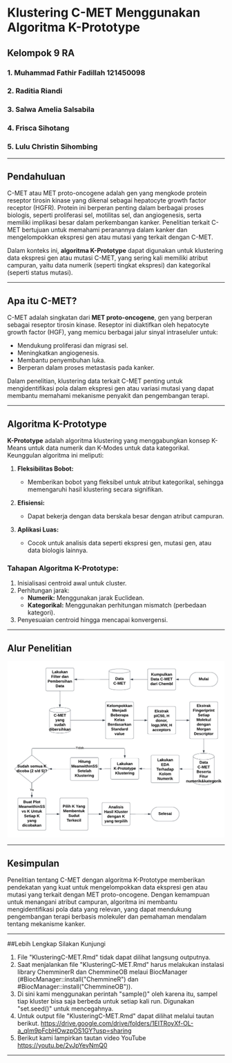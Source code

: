 # Klustering C-MET Menggunakan Algoritma K-Prototype

## Kelompok 9 RA
### 1. Muhammad Fathir Fadillah 121450098
### 2. Raditia Riandi 
### 3. Salwa Amelia Salsabila 
### 4. Frisca Sihotang 
### 5. Lulu Christin Sihombing

---

## Pendahuluan

C-MET atau MET proto-oncogene adalah gen yang mengkode protein reseptor tirosin kinase yang dikenal sebagai hepatocyte growth factor receptor (HGFR). Protein ini berperan penting dalam berbagai proses biologis, seperti proliferasi sel, motilitas sel, dan angiogenesis, serta memiliki implikasi besar dalam perkembangan kanker. Penelitian terkait C-MET bertujuan untuk memahami peranannya dalam kanker dan mengelompokkan ekspresi gen atau mutasi yang terkait dengan C-MET.

Dalam konteks ini, **algoritma K-Prototype** dapat digunakan untuk klustering data ekspresi gen atau mutasi C-MET, yang sering kali memiliki atribut campuran, yaitu data numerik (seperti tingkat ekspresi) dan kategorikal (seperti status mutasi).

---

## Apa itu C-MET?
C-MET adalah singkatan dari **MET proto-oncogene**, gen yang berperan sebagai reseptor tirosin kinase. Reseptor ini diaktifkan oleh hepatocyte growth factor (HGF), yang memicu berbagai jalur sinyal intraseluler untuk:
- Mendukung proliferasi dan migrasi sel.
- Meningkatkan angiogenesis.
- Membantu penyembuhan luka.
- Berperan dalam proses metastasis pada kanker.

Dalam penelitian, klustering data terkait C-MET penting untuk mengidentifikasi pola dalam ekspresi gen atau variasi mutasi yang dapat membantu memahami mekanisme penyakit dan pengembangan terapi.

---

## Algoritma K-Prototype
**K-Prototype** adalah algoritma klustering yang menggabungkan konsep K-Means untuk data numerik dan K-Modes untuk data kategorikal. Keunggulan algoritma ini meliputi:

1. **Fleksibilitas Bobot:**
   - Memberikan bobot yang fleksibel untuk atribut kategorikal, sehingga memengaruhi hasil klustering secara signifikan.

2. **Efisiensi:**
   - Dapat bekerja dengan data berskala besar dengan atribut campuran.

3. **Aplikasi Luas:**
   - Cocok untuk analisis data seperti ekspresi gen, mutasi gen, atau data biologis lainnya.

### Tahapan Algoritma K-Prototype:
1. Inisialisasi centroid awal untuk cluster.
2. Perhitungan jarak:
   - **Numerik:** Menggunakan jarak Euclidean.
   - **Kategorikal:** Menggunakan perhitungan mismatch (perbedaan kategori).
3. Penyesuaian centroid hingga mencapai konvergensi.

---

## Alur Penelitian
![Alur Penelitian Menggunakan K-Prototype Clustering](https://github.com/fadillah180403/Bioinformatika9RA/blob/main/Flowchart.png)

---

## Kesimpulan
Penelitian tentang C-MET dengan algoritma K-Prototype memberikan pendekatan yang kuat untuk mengelompokkan data ekspresi gen atau mutasi yang terkait dengan MET proto-oncogene. Dengan kemampuan untuk menangani atribut campuran, algoritma ini membantu mengidentifikasi pola data yang relevan, yang dapat mendukung pengembangan terapi berbasis molekuler dan pemahaman mendalam tentang mekanisme kanker.

---
##Lebih Lengkap Silakan Kunjungi
1. File "KlusteringC-MET.Rmd" tidak dapat dilihat langsung outputnya.
2. Saat menjalankan file "KlusteringC-MET.Rmd" harus melakukan instalasi library ChemminerR dan ChemmineOB melaui BiocManager (#BiocManager::install("ChemmineR") dan
#BiocManager::install("ChemmineOB")).
3. Di sini kami menggunakan perintah "sample()" oleh karena itu, sampel tiap kluster bisa saja berbeda untuk setiap kali run. Digunakan "set.seed()" untuk mencegahnya.
4. Untuk output file "KlusteringC-MET.Rmd" dapat dilihat melalui tautan berikut.
https://drive.google.com/drive/folders/1EITRoyXf-OL-a_qIm9pFcbHOwzpOS1GY?usp=sharing
5. Berikut kami lampirkan tautan video YouTube
https://youtu.be/2vJpYevNmQ0
---
